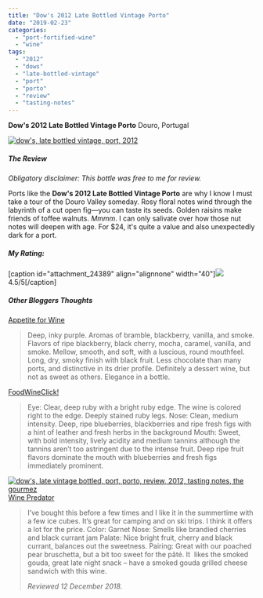 ```yaml
---
title: "Dow's 2012 Late Bottled Vintage Porto"
date: "2019-02-23"
categories: 
  - "port-fortified-wine"
  - "wine"
tags: 
  - "2012"
  - "dows"
  - "late-bottled-vintage"
  - "port"
  - "porto"
  - "review"
  - "tasting-notes"
---
```


**Dow's 2012 Late Bottled Vintage Porto** Douro, Portugal

[![dow's, late bottled vintage, port, 2012](http://thegourmez.com/wp-content/uploads/sites/5/2019/02/IMG_20181214_153207-351x500.jpg)](http://thegourmez.com/wp-content/uploads/sites/5/2019/02/IMG_20181214_153207.jpg)

##### The Review

_Obligatory disclaimer: This bottle was free to me for review._

Ports like the **Dow's 2012 Late Bottled Vintage Porto** are why I know I must take a tour of the Douro Valley someday. Rosy floral notes wind through the labyrinth of a cut open fig—you can taste its seeds. Golden raisins make friends of toffee walnuts. _Mmmm_. I can only salivate over how those nut notes will deepen with age. For $24, it's quite a value and also unexpectedly dark for a port.

##### My Rating:

\[caption id="attachment\_24389" align="alignnone" width="40"\][![](http://thegourmez.com/wp-content/uploads/sites/5/2009/02/rating_truffle1.gif)](http://thegourmez.com/wp-content/uploads/sites/5/2009/02/rating_truffle1.gif) 4.5/5\[/caption\]

##### Other Bloggers Thoughts

[Appetite for Wine](https://appetiteforwine.blog/2018/10/21/review-dows-2012-late-bottled-vintage-porto/)

> Deep, inky purple. Aromas of bramble, blackberry, vanilla, and smoke. Flavors of ripe blackberry, black cherry, mocha, caramel, vanilla, and smoke. Mellow, smooth, and soft, with a luscious, round mouthfeel. Long, dry, smoky finish with black fruit. Less chocolate than many ports, and distinctive in its drier profile. Definitely a dessert wine, but not as sweet as others. Elegance in a bottle.

[FoodWineClick!](https://foodwineclick.com/2018/10/16/perfect-fall-pairing-with-dows-lbv-porto-2012/)

> Eye: Clear, deep ruby with a bright ruby edge. The wine is colored right to the edge. Deeply stained ruby legs. Nose: Clean, medium intensity. Deep, ripe blueberries, blackberries and ripe fresh figs with a hint of leather and fresh herbs in the background Mouth: Sweet, with bold intensity, lively acidity and medium tannins although the tannins aren’t too astringent due to the intense fruit. Deep ripe fruit flavors dominate the mouth with blueberries and fresh figs immediately prominent.

[![dow's, late vintage bottled, port, porto, review, 2012, tasting notes, the gourmez](http://thegourmez.com/wp-content/uploads/sites/5/2019/02/IMG_20181214_155241-331x500.jpg)](http://thegourmez.com/wp-content/uploads/sites/5/2019/02/IMG_20181214_155241.jpg)[Wine Predator](https://winepredator.com/2018/11/28/seven-ports-prepared-and-paired-with-winter-fare/)

> I’ve bought this before a few times and I like it in the summertime with a few ice cubes. It’s great for camping and on ski trips. I think it offers a lot for the price. Color: Garnet Nose: Smells like brandied cherries and black currant jam Palate: Nice bright fruit, cherry and black currant, balances out the sweetness. Pairing: Great with our poached pear bruschetta, but a bit too sweet for the pâté. It  likes the smoked gouda, great late night snack – have a smoked gouda grilled cheese sandwich with this wine.
> 
> _Reviewed 12 December 2018._
